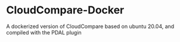 # CloudCompare-Docker
A dockerized version of CloudCompare based on ubuntu 20.04, and compiled with the PDAL plugin
